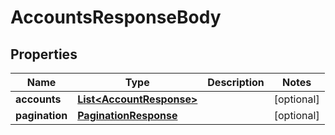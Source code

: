 

# AccountsResponseBody


## Properties

Name | Type | Description | Notes
------------ | ------------- | ------------- | -------------
**accounts** | [**List&lt;AccountResponse&gt;**](AccountResponse.md) |  |  [optional]
**pagination** | [**PaginationResponse**](PaginationResponse.md) |  |  [optional]



